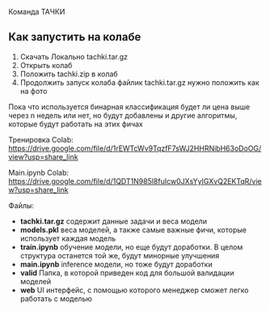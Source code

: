 Команда ТАЧКИ

## Как запустить на колабе
1) Скачать Локально tachki.tar.gz
2) Открыть колаб
3) Положить tachki.zip в колаб
4) Продолжить запуск колаба
файлик tachki.tar.gz нужно положить как на фото

Пока что используется бинарная классификация будет ли цена выше через n недель или нет, но будут добавлены и другие алгоритмы, которые будут работать на этих фичах

Тренировка Colab: https://drive.google.com/file/d/1rEWTcWv9TqzfF7sWJ2HHRNibH63oDoOG/view?usp=share_link

Main.ipynb Colab: https://drive.google.com/file/d/1QDT1N985l8fuIcw0JXsYyIGXvQ2EKTqR/view?usp=share_link

Файлы:
- **tachki.tar.gz** содержит данные задачи и веса модели
- **models.pkl** веса моделей, а также самые важные фичи, которые использует каждая модель
- **train.ipynb** обучение модели, но еще будут доработки. В целом структура останется той же, будут минорные улучшения
- **main.ipynb** inference модели, но тоже будут доработки
- **valid** Папка, в которой приведен код для большой валидации моделей
- **web** UI интерфейс, с помощью которого менеджер сможет легко работать с моделью
